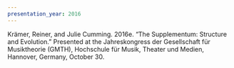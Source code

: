 ```yaml
---
presentation_year: 2016
---
```

Krämer, Reiner, and Julie Cumming. 2016e. “The Supplementum: Structure and Evolution.” Presented at the Jahreskongress der Gesellschaft für Musiktheorie (GMTH), Hochschule für Musik, Theater und Medien, Hannover, Germany, October 30.
